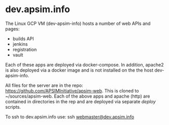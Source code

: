 # dev.apsim.info

The Linux GCP VM (dev-apsim-info) hosts a number of web APIs and pages:

* builds API
* jenkins
* registration
* vault

Each of these apps are deployed via docker-compose. In addition, apache2 is also deployed via a docker image and is not installed on the the host dev-apsim-info. 

All files for the server are in the repo: https://github.com/APSIMInitiative/apsim-web. This is cloned to ~/sources/apsim-web. Each of the above apps and apache (http) are contained in directories in the rep and are deployed via separate *deploy* scripts.

To ssh to dev.apsim.info use:
    ssh webmaster@dev.apsim.info